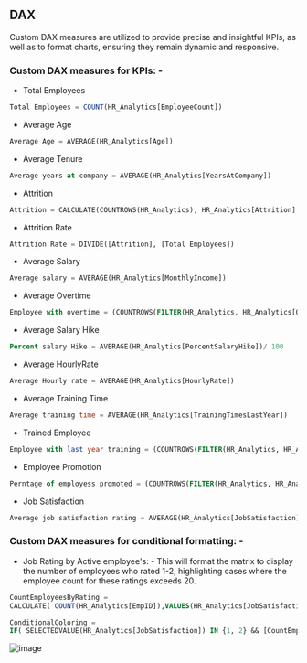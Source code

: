 ## DAX
Custom DAX measures are utilized to provide precise and insightful KPIs, as well as to format charts, ensuring they remain dynamic and responsive.

### Custom DAX measures for KPIs: -

+ Total Employees
``` SQL
Total Employees = COUNT(HR_Analytics[EmployeeCount])
```

+ Average Age
``` SQL
Average Age = AVERAGE(HR_Analytics[Age]) 
```

+ Average Tenure
``` SQL
Average years at company = AVERAGE(HR_Analytics[YearsAtCompany])
```

+ Attrition
``` SQL
Attrition = CALCULATE(COUNTROWS(HR_Analytics), HR_Analytics[Attrition] = 1)
```

+ Attrition Rate
``` SQL
Attrition Rate = DIVIDE([Attrition], [Total Employees])
```

+ Average Salary
``` SQL
Average salary = AVERAGE(HR_Analytics[MonthlyIncome])
```

+ Average Overtime
``` SQL
Employee with overtime = (COUNTROWS(FILTER(HR_Analytics, HR_Analytics[OverTime] = "Yes"))/COUNTROWS(HR_Analytics))
```

+ Average Salary Hike
``` SQL
Percent salary Hike = AVERAGE(HR_Analytics[PercentSalaryHike])/ 100
```

+ Average HourlyRate
``` SQL
Average Hourly rate = AVERAGE(HR_Analytics[HourlyRate])
```

+ Average Training Time
``` SQL
Average training time = AVERAGE(HR_Analytics[TrainingTimesLastYear])
```

+ Trained Employee
``` SQL
Employee with last year training = (COUNTROWS(FILTER(HR_Analytics, HR_Analytics[TrainingTimesLastYear] > 0)) / COUNTROWS(HR_Analytics))
```

+ Employee Promotion
``` SQL
Perntage of employess promoted = (COUNTROWS(FILTER(HR_Analytics, HR_Analytics[YearsSinceLastPromotion] > 0)) / COUNTROWS(HR_Analytics))
```

+ Job Satisfaction
``` SQL
Average job satisfaction rating = AVERAGE(HR_Analytics[JobSatisfaction])
```
### Custom DAX measures for conditional formatting: -

+ Job Rating by Active employee's: - This will format the matrix to display the number of employees who rated 1-2, highlighting cases where the employee count for these ratings exceeds 20.
``` SQL
CountEmployeesByRating = 
CALCULATE( COUNT(HR_Analytics[EmpID]),VALUES(HR_Analytics[JobSatisfaction]) )
```
``` SQL
ConditionalColoring = 
IF( SELECTEDVALUE(HR_Analytics[JobSatisfaction]) IN {1, 2} && [CountEmployeesByRating] > 20,  "#FF0000", "#FFFFFF" )
```
![image](https://github.com/user-attachments/assets/92781467-4694-4888-8b70-a71bbeee0e3f)
